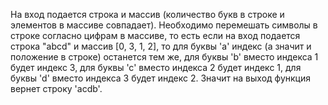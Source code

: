 На вход подается строка и массив (количество букв в строке и элементов в массиве совпадает). Необходимо перемешать символы в строке согласно цифрам в массиве, то есть если на вход подается строка "abcd" и массив [0, 3, 1, 2], то для буквы 'a' индекс (а значит и положение в строке) останется тем же, для буквы 'b' вместо индекса 1 будет индекс 3, для буквы 'с' вместо индекса 2 будет индекс 1, для буквы 'd' вместо индекса 3 будет индекс 2. Значит на выход функция вернет строку 'acdb'.
